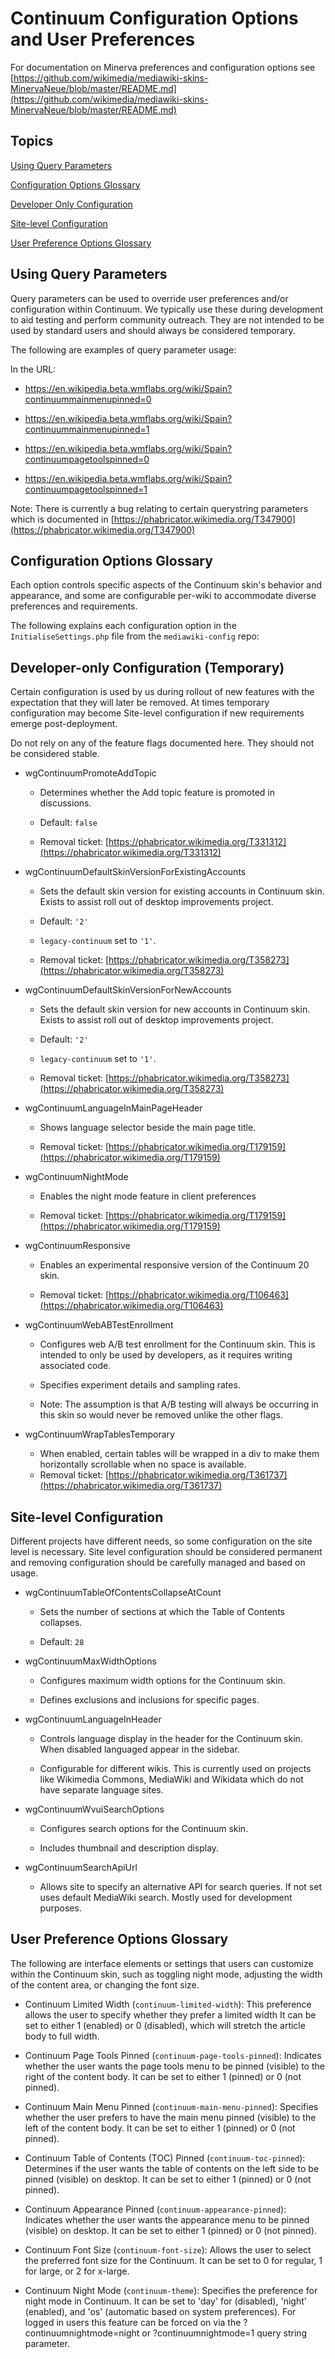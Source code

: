 # Continuum Configuration Options and User Preferences

For documentation on Minerva preferences and configuration options see [https://github.com/wikimedia/mediawiki-skins-MinervaNeue/blob/master/README.md](https://github.com/wikimedia/mediawiki-skins-MinervaNeue/blob/master/README.md)

## Topics

[Using Query Parameters](#using-query-parameters)

[Configuration Options Glossary](#configuration-options-glossary)

[Developer Only Configuration](#developer-only-configuration-temporary)

[Site-level Configuration](#site-level-configuration)

[User Preference Options Glossary](#user-preference-options-glossary)

## Using Query Parameters

Query parameters can be used to override user preferences and/or configuration within Continuum.  We typically use these during development to aid testing and perform community outreach. They are not intended to be used by standard users and should always be considered temporary.

The following are examples of query parameter usage:

In the URL:

- https://en.wikipedia.beta.wmflabs.org/wiki/Spain?continuummainmenupinned=0

- https://en.wikipedia.beta.wmflabs.org/wiki/Spain?continuummainmenupinned=1

- https://en.wikipedia.beta.wmflabs.org/wiki/Spain?continuumpagetoolspinned=0

- https://en.wikipedia.beta.wmflabs.org/wiki/Spain?continuumpagetoolspinned=1

Note: There is currently a bug relating to certain querystring parameters which is documented in [https://phabricator.wikimedia.org/T347900](https://phabricator.wikimedia.org/T347900)


## Configuration Options Glossary

Each option controls specific aspects of the Continuum skin's behavior and appearance, and some are configurable per-wiki to accommodate diverse preferences and requirements.

The following explains each configuration option in the `InitialiseSettings.php` file from the `mediawiki-config` repo:


## Developer-only Configuration (Temporary)

Certain configuration is used by us during rollout of new features with the expectation that they will later be removed. At times temporary configuration may become Site-level configuration if new requirements emerge post-deployment.

Do not rely on any of the feature flags documented here. They should not be considered stable.

- wgContinuumPromoteAddTopic

  - Determines whether the Add topic feature is promoted in discussions.

  - Default: `false`

  - Removal ticket: [https://phabricator.wikimedia.org/T331312](https://phabricator.wikimedia.org/T331312)

- wgContinuumDefaultSkinVersionForExistingAccounts

  - Sets the default skin version for existing accounts in Continuum skin. Exists to assist roll out of desktop improvements project.

  - Default: `'2'`

  - `legacy-continuum` set to `'1'`.

  - Removal ticket:  [https://phabricator.wikimedia.org/T358273](https://phabricator.wikimedia.org/T358273)

- wgContinuumDefaultSkinVersionForNewAccounts

  - Sets the default skin version for new accounts in Continuum skin. Exists to assist roll out of desktop improvements project.

  - Default: `'2'`

  - `legacy-continuum` set to `'1'`.

  - Removal ticket: [https://phabricator.wikimedia.org/T358273](https://phabricator.wikimedia.org/T358273)

- wgContinuumLanguageInMainPageHeader

  - Shows language selector beside the main page title.

  - Removal ticket: [https://phabricator.wikimedia.org/T179159](https://phabricator.wikimedia.org/T179159)

- wgContinuumNightMode

  - Enables the night mode feature in client preferences

  - Removal ticket: [https://phabricator.wikimedia.org/T179159](https://phabricator.wikimedia.org/T179159)

- wgContinuumResponsive

  - Enables an experimental responsive version of the Continuum 20 skin.

  - Removal ticket: [https://phabricator.wikimedia.org/T106463](https://phabricator.wikimedia.org/T106463)

- wgContinuumWebABTestEnrollment

  - Configures web A/B test enrollment for the Continuum skin. This is intended to only be used by developers, as it requires writing associated code.

  - Specifies experiment details and sampling rates.

  - Note: The assumption is that A/B testing will always be occurring in this skin so would never be removed unlike the other flags.

- wgContinuumWrapTablesTemporary
   - When enabled, certain tables will be wrapped in a div to make them horizontally scrollable when no
     space is available.
  - Removal ticket: [https://phabricator.wikimedia.org/T361737](https://phabricator.wikimedia.org/T361737)

## Site-level Configuration

Different projects have different needs, so some configuration on the site level is necessary. Site level configuration should be considered permanent and removing configuration should be carefully managed and based on usage.

- wgContinuumTableOfContentsCollapseAtCount

  - Sets the number of sections at which the Table of Contents collapses.

  - Default: `28`

- wgContinuumMaxWidthOptions

  - Configures maximum width options for the Continuum skin.

  - Defines exclusions and inclusions for specific pages.

- wgContinuumLanguageInHeader

  - Controls language display in the header for the Continuum skin. When disabled languaged appear in the sidebar.

  - Configurable for different wikis. This is currently used on projects like Wikimedia Commons, MediaWiki and Wikidata which do not have separate language sites.

- wgContinuumWvuiSearchOptions

  - Configures search options for the Continuum skin.

  - Includes thumbnail and description display.

- wgContinuumSearchApiUrl

  - Allows site to specify an alternative API for search queries. If not set uses default MediaWiki search. Mostly used for development purposes.

## User Preference Options Glossary

The following are interface elements or settings that users can customize within the Continuum skin, such as toggling night mode, adjusting the width of the content area, or changing the font size.

- Continuum Limited Width (`continuum-limited-width`): This preference allows the user to specify whether they prefer a limited width It can be set to either 1 (enabled) or 0 (disabled), which will stretch the article body to full width.

- Continuum Page Tools Pinned (`continuum-page-tools-pinned`): Indicates whether the user wants the page tools menu to be pinned (visible) to the right of the content body. It can be set to either 1 (pinned) or 0 (not pinned).

- Continuum Main Menu Pinned (`continuum-main-menu-pinned`): Specifies whether the user prefers to have the main menu pinned (visible) to the left of the content body. It can be set to either 1 (pinned) or 0 (not pinned).

- Continuum Table of Contents (TOC) Pinned (`continuum-toc-pinned`): Determines if the user wants the table of contents on the left side to be pinned (visible) on desktop. It can be set to either 1 (pinned) or 0 (not pinned).

- Continuum Appearance Pinned (`continuum-appearance-pinned`): Indicates whether the user wants the appearance menu to be pinned (visible) on desktop. It can be set to either 1 (pinned) or 0 (not pinned).

- Continuum Font Size (`continuum-font-size`): Allows the user to select the preferred font size for the Continuum. It can be set to 0 for regular, 1 for large, or 2 for x-large.

- Continuum Night Mode (`continuum-theme`): Specifies the preference for night mode in Continuum. It can be set to 'day' for (disabled), 'night' (enabled), and 'os' (automatic based on system preferences). For logged in users this feature can be forced on via the ?continuumnightmode=night or ?continuumnightmode=1 query string parameter.
